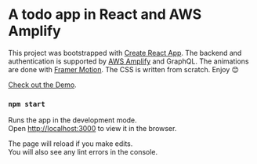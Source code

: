 # A todo app in React and AWS Amplify

This project was bootstrapped with [Create React App](https://github.com/facebook/create-react-app). The backend and authentication is supported by [AWS Amplify](https://aws.amazon.com/amplify/) and GraphQL. The animations are done with [Framer Motion](https://www.framer.com/motion/). The CSS is written from scratch. Enjoy 😊

[Check out the Demo](https://main.dwuhwwtuh84l8.amplifyapp.com/).

### `npm start`

Runs the app in the development mode.\
Open [http://localhost:3000](http://localhost:3000) to view it in the browser.

The page will reload if you make edits.\
You will also see any lint errors in the console.

